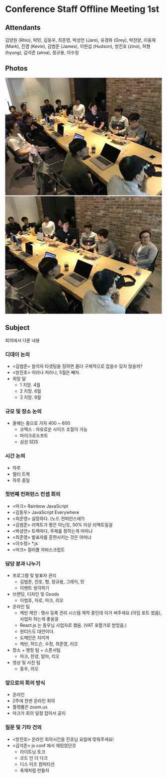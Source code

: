 # Conference Staff Offline Meeting 1st

## Attendants
김양원 (Rhio), 박민, 김동우, 최준영, 박성언 (Jaro), 유경화 (Grey), 박찬양, 이웅재 (Mark), 진겸 (Kevin), 김범준 (James), 이현섭 (Hudson), 방진호 (zino), 허형 (hyung), 김석준 (alma), 정규용, 이수정

## Photos
![](./photos/2017-10-11-1.jpg)
![](./photos/2017-10-11-2.jpg)

## Subject
회의에서 다룬 내용

### 디데이 논의
- <김범준> 참석자 타겟팅을 정하면 좀더 구체적으로 잡을수 있지 않을까?
- <방진호> 이러나 저러나, 5월은 빼자.
- 희망 달
  - 1 지망. 4월
  - 2 지망. 6월
  - 3 지망. 9월

### 규모 및 장소 논의
- 올해는 중으로 가자 400 ~ 600
  - 코엑스 : 자유로운 사이즈 조절이 가능
  - 마이크로소프트
  - 삼성 SDS

### 시간 논의
- 하루
- 멀티 트랙
- 하루 종일

### 첫번째 컨퍼런스 컨셉 회의
- <마크> Rainbow JavaScript
- <김동우> JavaScript Everywhere
- <최준영> 실망하다. (노드 컨퍼런스에?)
- <김범준> 리액트가 짱은 아닌듯, 50% 이상 리액트일걸
- <박성언> 트랙마다, 주제를 정하는게 어떠냐
- <최준영> 발표자를 훈련시키는 것은 어떠냐
- <이수정> *.js
- <마크> 컬러풀 자바스크립트

### 담당 분과 나누기
- 프로그램 및 발표자 관리
  - 김범준, 진호, 형, 정규용, 그레이, 민
  - 이벤트 생각하기
- 브랜딩, 디자인 및 Goods
  - 이범호, 자로, 마크, 리오
- 온라인 팀
  - 케빈 제안 : 행사 등록 관리 시스템 제작 중인데 이거 써주세요 (아임 포트 썼음), 사업자 하는게 좋을걸
  - React.js 는 동우님 사업자로 했음. (VAT 포함가로 받았음.)
  - 원티드도 대안이다.
  - 도메인은 지미꺼
  - 케빈, 허드슨, 수정, 최준영, 리오
- 장소 + 행정 팀 + 스폰서팀
  - 마크, 찬양, 알마, 리오
- 영상 및 사진 팀
  - 동우, 리오

### 앞으로의 회의 방식
- 온라인
- 2주에 한번 온라인 회의
- 플랫폼은 zoom.us
- 마크가 회의 일정 잡아서 공지

### 질문 및 기타 건의
- <방진호> 온라인 회의시간을 진호님 요일에 맞춰주세요!
- <김석준> js conf 에서 재밌었던것
  - 라이트닝 토크
  - 코드 인 더 다크
  - 디스 이즈 컴피티션
  - 축제처럼 만들자
